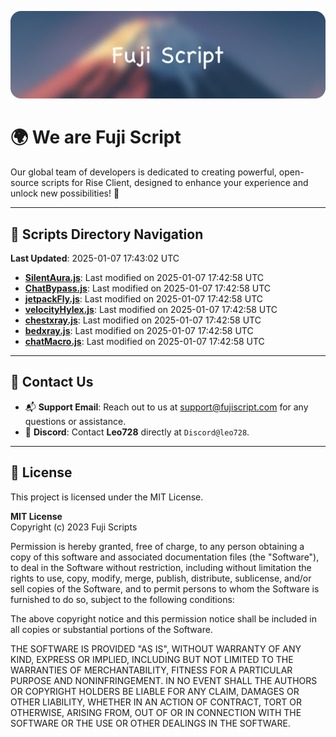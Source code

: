 ![Banner](.github/b.webp)

# 🌍 **We are Fuji Script**

Our global team of developers is dedicated to creating powerful, open-source scripts for Rise Client, designed to enhance your experience and unlock new possibilities! 🌟

---
<!-- SCRIPTS_NAVIGATION_START -->
## 📂 **Scripts Directory Navigation**

**Last Updated**: 2025-01-07 17:43:02 UTC

- **[SilentAura.js](scripts/SilentAura.js)**: Last modified on 2025-01-07 17:42:58 UTC
- **[ChatBypass.js](scripts/ChatBypass.js)**: Last modified on 2025-01-07 17:42:58 UTC
- **[jetpackFly.js](scripts/jetpackFly.js)**: Last modified on 2025-01-07 17:42:58 UTC
- **[velocityHylex.js](scripts/velocityHylex.js)**: Last modified on 2025-01-07 17:42:58 UTC
- **[chestxray.js](scripts/chestxray.js)**: Last modified on 2025-01-07 17:42:58 UTC
- **[bedxray.js](scripts/bedxray.js)**: Last modified on 2025-01-07 17:42:58 UTC
- **[chatMacro.js](scripts/chatMacro.js)**: Last modified on 2025-01-07 17:42:58 UTC

<!-- SCRIPTS_NAVIGATION_END -->

---

## 💬 **Contact Us**  
- 📬 **Support Email**: Reach out to us at [support@fujiscript.com](mailto:support@fujiscript.com) for any questions or assistance.  
- 💬 **Discord**: Contact **Leo728** directly at `Discord@leo728`.

---

## 📜 **License**

This project is licensed under the MIT License.  

**MIT License**  
Copyright (c) 2023 Fuji Scripts  

Permission is hereby granted, free of charge, to any person obtaining a copy of this software and associated documentation files (the "Software"), to deal in the Software without restriction, including without limitation the rights to use, copy, modify, merge, publish, distribute, sublicense, and/or sell copies of the Software, and to permit persons to whom the Software is furnished to do so, subject to the following conditions:  

The above copyright notice and this permission notice shall be included in all copies or substantial portions of the Software.  

THE SOFTWARE IS PROVIDED "AS IS", WITHOUT WARRANTY OF ANY KIND, EXPRESS OR IMPLIED, INCLUDING BUT NOT LIMITED TO THE WARRANTIES OF MERCHANTABILITY, FITNESS FOR A PARTICULAR PURPOSE AND NONINFRINGEMENT. IN NO EVENT SHALL THE AUTHORS OR COPYRIGHT HOLDERS BE LIABLE FOR ANY CLAIM, DAMAGES OR OTHER LIABILITY, WHETHER IN AN ACTION OF CONTRACT, TORT OR OTHERWISE, ARISING FROM, OUT OF OR IN CONNECTION WITH THE SOFTWARE OR THE USE OR OTHER DEALINGS IN THE SOFTWARE.  
